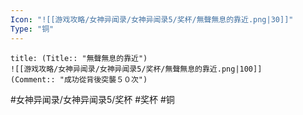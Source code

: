 ```yaml
---
Icon: "![[游戏攻略/女神异闻录/女神异闻录5/奖杯/無聲無息的靠近.png|30]]"
Type: "铜"
---
```

```ad-common-bronze-trophy
title: (Title:: "無聲無息的靠近")
![[游戏攻略/女神异闻录/女神异闻录5/奖杯/無聲無息的靠近.png|100]]
(Comment:: "成功從背後突襲５０次")
```

#女神异闻录/女神异闻录5/奖杯 #奖杯 #铜
